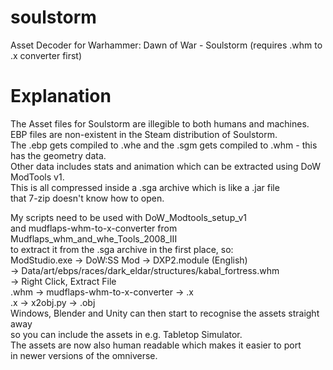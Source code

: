 # soulstorm
Asset Decoder for Warhammer: Dawn of War - Soulstorm (requires .whm to .x converter first)

# Explanation
The Asset files for Soulstorm are illegible to both humans and machines. \
EBP files are non-existent in the Steam distribution of Soulstorm. \
The .ebp gets compiled to .whe and the .sgm gets compiled to .whm - this has the geometry data. \
Other data includes stats and animation which can be extracted using DoW ModTools v1. \
This is all compressed inside a .sga archive which is like a .jar file \
that 7-zip doesn't know how to open.

My scripts need to be used with DoW_Modtools_setup_v1 \
and mudflaps-whm-to-x-converter from Mudflaps_whm_and_whe_Tools_2008_III \
to extract it from the .sga archive in the first place, so: \
ModStudio.exe -> DoW:SS Mod -> DXP2.module (English) \
-> Data/art/ebps/races/dark_eldar/structures/kabal_fortress.whm \
-> Right Click, Extract File \
.whm -> mudflaps-whm-to-x-converter -> .x \
.x -> x2obj.py -> .obj \
Windows, Blender and Unity can then start to recognise the assets straight away \
so you can include the assets in e.g. Tabletop Simulator. \
The assets are now also human readable which makes it easier to port \
in newer versions of the omniverse.